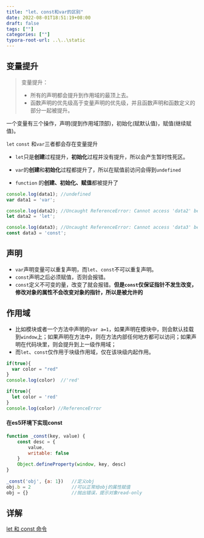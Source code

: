 ```yaml
---
title: "let、const和var的区别"
date: 2022-08-01T18:51:19+08:00
draft: false
tags: [""]
categories: [""]
typora-root-url: ..\..\static
---
```


## 变量提升

> 变量提升：
> - 所有的声明都会提升到作用域的最顶上去。
> - 函数声明的优先级高于变量声明的优先级，并且函数声明和函数定义的部分一起被提升。

 一个变量有三个操作，声明(提到作用域顶部)，初始化(赋默认值)，赋值(继续赋值)。

`let` `const` 和`var`三者都会存在变量提升

- `let`只是**创建**过程提升，**初始化**过程并没有提升，所以会产生暂时性死区。

- `var`的**创建**和**初始化**过程都提升了，所以在赋值前访问会得到`undefined`

- `function` 的**创建、初始化、赋值**都被提升了

```javascript
console.log(data1); //undefined
var data1 = 'var';

console.log(data2); //Uncaught ReferenceError: Cannot access 'data2' before initialization 
let data2 = 'let';

console.log(data3); //Uncaught ReferenceError: Cannot access 'data3' before initialization
const data3 = 'const';

```



## 声明

- `var`声明变量可以重复声明，而`let`、`const`不可以重复声明。
- `const`声明之后必须赋值，否则会报错。
- `const`定义不可变的量，改变了就会报错。**但是`const`仅保证指针不发生改变，修改对象的属性不会改变对象的指针，所以是被允许的**

## 作用域

- 比如模块或者一个方法中声明的`var a=1`，如果声明在模块中，则会默认挂载到`window`上；如果声明在方法中，则在方法内部任何地方都可以访问；如果声明在代码块里，则会提升到上一级作用域；
- 而`let`、`const`仅作用于块级作用域，仅在该块级内起作用。

```javascript
if(true){
  var color = "red"
}
console.log(color)  //'red'

if(true){
  let color = 'red'
}
console.log(color) //ReferenceError
```



####  在es5环境下实现const

```javascript
function _const(key, value) {    
    const desc = {        
        value,        
        writable: false    
    }    
    Object.defineProperty(window, key, desc)
}
    
_const('obj', {a: 1})   //定义obj
obj.b = 2               //可以正常给obj的属性赋值
obj = {}                //抛出错误，提示对象read-only

```

## 详解

[let 和 const 命令
](https://es6.ruanyifeng.com/#docs/let)